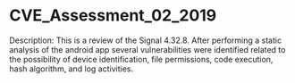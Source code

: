 # CVE_Assessment_02_2019

Description: This is a review of the Signal 4.32.8. After performing a static analysis of the android app several vulnerabilities were identified related to the possibility of device identification, file permissions, code execution, hash algorithm, and log activities. 
